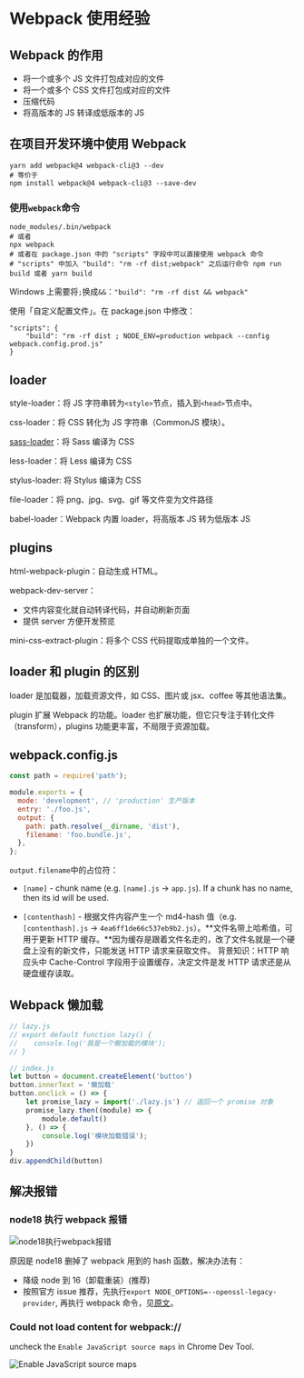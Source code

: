 # Webpack 使用经验

## Webpack 的作用

- 将一个或多个 JS 文件打包成对应的文件
- 将一个或多个 CSS 文件打包成对应的文件
- 压缩代码
- 将高版本的 JS 转译成低版本的 JS

## 在项目开发环境中使用 Webpack

```shell
yarn add webpack@4 webpack-cli@3 --dev
# 等价于
npm install webpack@4 webpack-cli@3 --save-dev
```

### 使用`webpack`命令

```shell
node_modules/.bin/webpack
# 或者
npx webpack
# 或者在 package.json 中的 "scripts" 字段中可以直接使用 webpack 命令
# "scripts" 中加入 "build": "rm -rf dist;webpack" 之后运行命令 npm run build 或者 yarn build
```

Windows 上需要将`;`换成`&&`：`"build": "rm -rf dist && webpack"`



使用「自定义配置文件」。在 package.json 中修改：

```shell
"scripts": {
    "build": "rm -rf dist ; NODE_ENV=production webpack --config webpack.config.prod.js"
}
```

## loader

style-loader：将 JS 字符串转为`<style>`节点，插入到`<head>`节点中。

css-loader：将 CSS 转化为 JS 字符串（CommonJS 模块）。

[sass-loader](https://webpack.docschina.org/loaders/sass-loader/)：将 Sass 编译为 CSS

less-loader：将 Less 编译为 CSS

stylus-loader: 将 Stylus 编译为 CSS

file-loader：将 png、jpg、svg、gif 等文件变为文件路径

babel-loader：Webpack 内置 loader，将高版本 JS 转为低版本 JS

## plugins

html-webpack-plugin：自动生成 HTML。

webpack-dev-server： 

- 文件内容变化就自动转译代码，并自动刷新页面
- 提供 server 方便开发预览

mini-css-extract-plugin：将多个 CSS 代码提取成单独的一个文件。

## loader 和 plugin 的区别

loader 是加载器，加载资源文件，如 CSS、图片或 jsx、coffee 等其他语法集。

plugin 扩展 Webpack 的功能。loader 也扩展功能，但它只专注于转化文件（transform），plugins 功能更丰富，不局限于资源加载。

## webpack.config.js

```js
const path = require('path');

module.exports = {
  mode: 'development', // 'production' 生产版本
  entry: './foo.js',
  output: {
    path: path.resolve(__dirname, 'dist'),
    filename: 'foo.bundle.js',
  },
};
```

`output.filename`中的占位符：

- `[name]` - chunk name (e.g. `[name].js` -> `app.js`). If a chunk has no name, then its id will be used.

- `[contenthash]` - 根据文件内容产生一个 md4-hash 值（e.g. `[contenthash].js` -> `4ea6ff1de66c537eb9b2.js`）。**文件名带上哈希值，可用于更新 HTTP 缓存。**因为缓存是跟着文件名走的，改了文件名就是一个硬盘上没有的新文件，只能发送 HTTP 请求来获取文件。
    背景知识：HTTP 响应头中 Cache-Control 字段用于设置缓存，决定文件是发 HTTP 请求还是从硬盘缓存读取。

## Webpack 懒加载

```js
// lazy.js
// export default function lazy() {
//    console.log('我是一个懒加载的模块');
// }

// index.js
let button = document.createElement('button')
button.innerText = '懒加载'
button.onclick = () => {
    let promise_lazy = import('./lazy.js') // 返回一个 promise 对象
    promise_lazy.then((module) => {
        module.default()
    }, () => {
        console.log('模块加载错误');
    })
}
div.appendChild(button)
```



## 解决报错

### node18 执行 webpack 报错

![node18执行webpack报错](https://wx4.sinaimg.cn/large/6cdfff77gy1h7xlg7u1kvj20uw0g6tj4.jpg)

原因是 node18 删掉了 webpack 用到的 hash 函数，解决办法有：

- 降级 node 到 16（卸载重装）(推荐)
- 按照官方 issue 推荐，先执行`export NODE_OPTIONS=--openssl-legacy-provider`, 再执行 webpack 命令，见[原文](https://github.com/webpack/webpack/issues/14532#issuecomment-947012063)。

### Could not load content for webpack://

uncheck the `Enable JavaScript source maps` in Chrome Dev Tool.

![Enable JavaScript source maps](https://i.stack.imgur.com/QpFQ7.png)
